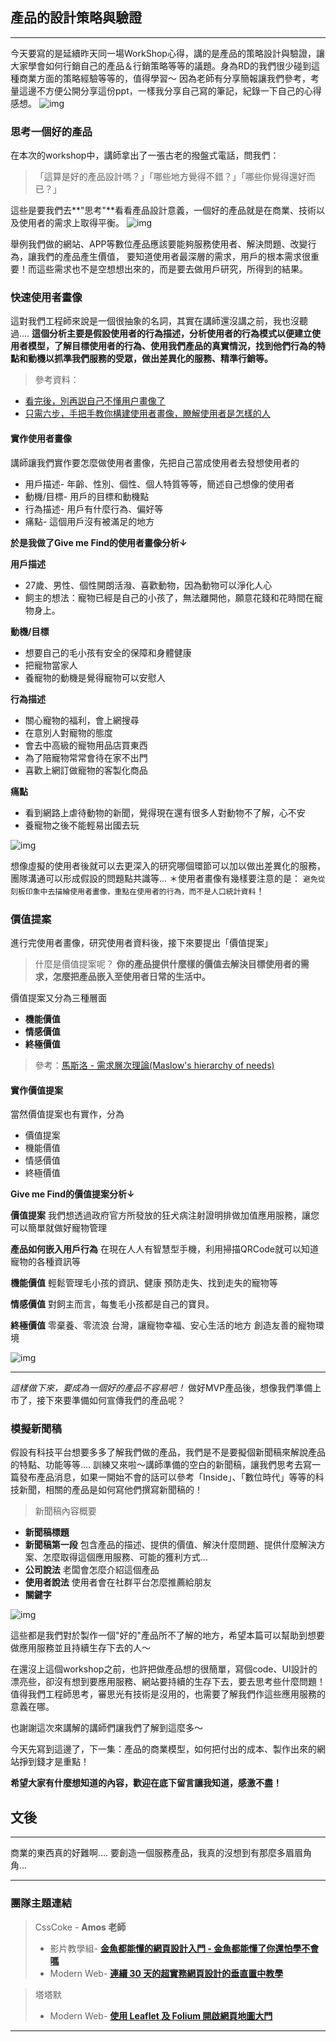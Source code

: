 ## 產品的設計策略與驗證
---

今天要寫的是延續昨天同一場WorkShop心得，講的是產品的策略設計與驗證，讓大家學會如何行銷自己的產品＆行銷策略等等的議題。身為RD的我們很少碰到這種商業方面的策略經驗等等的，值得學習～
因為老師有分享簡報讓我們參考，考量這邊不方便公開分享這份ppt，一樣我分享自己寫的筆記，紀錄一下自己的心得感想。
![img](https://github.com/tinatyc/King-Ironman-30Day-Challenge/blob/master/2018/article/img/day22_5.jpg?raw=true)
   
   
### 思考一個好的產品
在本次的workshop中，講師拿出了一張古老的撥盤式電話，問我們：
> 「這算是好的產品設計嗎？」「哪些地方覺得不錯？」「哪些你覺得還好而已？」

這些是要我們去**"思考"**看看產品設計意義，一個好的產品就是在商業、技術以及使用者的需求上取得平衡。
![img](https://github.com/tinatyc/King-Ironman-30Day-Challenge/blob/master/2018/article/img/day22_1.png?raw=true)

舉例我們做的網站、APP等數位產品應該要能夠服務使用者、解決問題、改變行為，讓我們的產品產生價值，
要知道使用者最深層的需求，用戶的根本需求很重要！而這些需求也不是空想想出來的，而是要去做用戶研究，所得到的結果。
   
    
### 快速使用者畫像

這對我們工程師來說是一個很抽象的名詞，其實在講師還沒講之前，我也沒聽過....
**這個分析主要是假設使用者的行為描述，分析使用者的行為模式以便建立使用者模型，了解目標使用者的行為、使用我們產品的真實情況，找到他們行為的特點和動機以抓準我們服務的受眾，做出差異化的服務、精準行銷等。**

> 參考資料：
- [看完後，別再説自己不懂用户畫像了](https://hk.saowen.com/a/e865acf4a23cbba65a3dc252b9db153b7607e51fca20df56beb25acf2ac6e78d)
- [只需六步，手把手教你構建使用者畫像，瞭解使用者是怎樣的人](https://itw01.com/28TOEZL.html)

#### 實作使用者畫像

講師讓我們實作要怎麼做使用者畫像，先把自己當成使用者去發想使用者的

- 用戶描述- 年齡、性別、個性、個人特質等等，簡述自己想像的使用者
- 動機/目標- 用戶的目標和動機點
- 行為描述- 用戶有什麼行為、偏好等
- 痛點- 這個用戶沒有被滿足的地方

**於是我做了Give me Find的使用者畫像分析↓**

**用戶描述**
- 27歲、男性、個性開朗活潑、喜歡動物，因為動物可以淨化人心
- 飼主的想法：寵物已經是自己的小孩了，無法離開他，願意花錢和花時間在寵物身上。

**動機/目標**
- 想要自己的毛小孩有安全的保障和身體健康
- 把寵物當家人
- 養寵物的動機是覺得寵物可以安慰人

**行為描述** 
- 關心寵物的福利，會上網搜尋
- 在意別人對寵物的態度
- 會去中高級的寵物用品店買東西
- 為了陪寵物常常會待在家不出門
- 喜歡上網訂做寵物的客製化商品

**痛點**
- 看到網路上虐待動物的新聞，覺得現在還有很多人對動物不了解，心不安
- 養寵物之後不能輕易出國去玩

![img](https://github.com/tinatyc/King-Ironman-30Day-Challenge/blob/master/2018/article/img/day22_2.JPG?raw=true)

想像虛擬的使用者後就可以去更深入的研究哪個環節可以加以做出差異化的服務，團隊溝通可以形成假設的問題點共識等...
＊使用者畫像有幾樣要注意的是：
`避免從刻板印象中去描繪使用者畫像，重點在使用者的行為，而不是人口統計資料`！
   
   
### 價值提案

進行完使用者畫像，研究使用者資料後，接下來要提出「價值提案」

> 什麼是價值提案呢？
**你的產品提供什麼樣的價值去解決目標使用者的需求，怎麼把產品嵌入至使用者日常的生活中。**

價值提案又分為三種層面
- **機能價值**
- **情感價值**
- **終極價值**

> 參考：[馬斯洛 - 需求層次理論(Maslow's hierarchy of needs)](https://zh.wikipedia.org/wiki/%E9%9C%80%E6%B1%82%E5%B1%82%E6%AC%A1%E7%90%86%E8%AE%BA)

#### 實作價值提案

當然價值提案也有實作，分為
- 價值提案
- 機能價值
- 情感價值
- 終極價值

**Give me Find的價值提案分析↓**

**價值提案**
我們想透過政府官方所發放的狂犬病注射證明排做加值應用服務，讓您可以簡單就做好寵物管理
   
**產品如何嵌入用戶行為**
在現在人人有智慧型手機，利用掃描QRCode就可以知道寵物的各種資訊等
   
**機能價值**
輕鬆管理毛小孩的資訊、健康
預防走失、找到走失的寵物等

**情感價值**
對飼主而言，每隻毛小孩都是自己的寶貝。

**終極價值**
零棄養、零流浪
台灣，讓寵物幸福、安心生活的地方
創造友善的寵物環境

![img](https://github.com/tinatyc/King-Ironman-30Day-Challenge/blob/master/2018/article/img/day22_4.JPG?raw=true)

--- 
_這樣做下來，要成為一個好的產品不容易吧！_
做好MVP產品後，想像我們準備上市了，接下來要準備如何宣傳我們的產品呢？
    

###  模擬新聞稿

假設有科技平台想要多多了解我們做的產品，我們是不是要擬個新聞稿來解說產品的特點、功能等等....
訓練又來啦～講師準備的空白的新聞稿，讓我們思考去寫一篇發布產品消息，如果一開始不會的話可以參考「Inside」、「數位時代」等等的科技新聞，相關的產品是如何寫他們撰寫新聞稿的！

> 新聞稿內容概要
- **新聞稿標題**
- **新聞稿第一段**
包含產品的描述、提供的價值、解決什麼問題、提供什麼解決方案、怎麼取得這個應用服務、可能的獲利方式...
- **公司說法**
老闆會怎麼介紹這個產品
- **使用者說法**
使用者會在社群平台怎麼推薦給朋友
- **關鍵字**

![img](https://github.com/tinatyc/King-Ironman-30Day-Challenge/blob/master/2018/article/img/day22_3.JPG?raw=true)

這些都是我們對於製作一個"好的"產品所不了解的地方，希望本篇可以幫助到想要做應用服務並且持續生存下去的人～

在還沒上這個workshop之前，也許把做產品想的很簡單，寫個code、UI設計的漂亮些，卻沒有想到要應用服務、網站要持續的生存下去，要去思考些什麼問題！值得我們工程師思考，審思光有技術是沒用的，也需要了解我們作這些應用服務的意義在哪。

也謝謝這次來講解的講師們讓我們了解到這麼多～

今天先寫到這邊了，下一集：產品的商業模型，如何把付出的成本、製作出來的網站掙到錢才是重點！

**希望大家有什麼想知道的內容，歡迎在底下留言讓我知道，感激不盡！**
    
    
## 文後

---

商業的東西真的好難啊....
要創造一個服務產品，我真的沒想到有那麼多眉眉角角...

---

### 團隊主題連結

> CssCoke - **Amos 老師**
>
> - 影片教學組- **[金魚都能懂的網頁設計入門 - 金魚都能懂了你還怕學不會嗎](https://ithelp.ithome.com.tw/users/20112550/ironman/2072)**
> - Modern Web- **[連續 30 天的超實務網頁設計的垂直置中教學](https://ithelp.ithome.com.tw/users/20112550/ironman/2092)**

> 塔塔默
>
> - Modern Web- **[使用 Leaflet 及 Folium 開啟網頁地圖大門](https://ithelp.ithome.com.tw/users/20112552/ironman/2074)**

---
